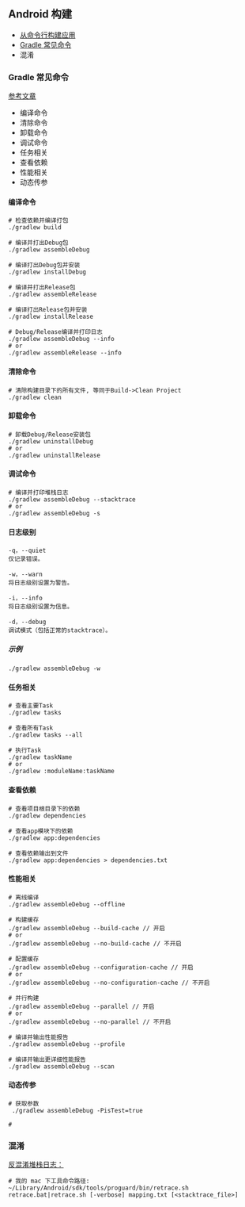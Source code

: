 ## Android 构建

- [从命令行构建应用](https://developer.android.com/studio/build/building-cmdline?hl=zh-cn)
- [Gradle 常见命令](#gradle-常见命令)
- 混淆


### Gradle 常见命令

[参考文章](https://juejin.cn/post/7171493698243395597)

- 编译命令
- 清除命令
- 卸载命令
- 调试命令
- 任务相关
- 查看依赖
- 性能相关
- 动态传参

#### 编译命令
```shell
# 检查依赖并编译打包
./gradlew build

# 编译并打出Debug包
./gradlew assembleDebug

# 编译打出Debug包并安装
./gradlew installDebug

# 编译并打出Release包
./gradlew assembleRelease

# 编译打出Release包并安装
./gradlew installRelease

# Debug/Release编译并打印日志
./gradlew assembleDebug --info
# or
./gradlew assembleRelease --info

```

#### 清除命令
```shell
# 清除构建目录下的所有文件, 等同于Build->Clean Project
./gradlew clean
```

#### 卸载命令
```shell
# 卸载Debug/Release安装包
./gradlew uninstallDebug
# or
./gradlew uninstallRelease

```

#### 调试命令
```shell
# 编译并打印堆栈日志
./gradlew assembleDebug --stacktrace
# or
./gradlew assembleDebug -s

```

#### 日志级别
```text
-q，--quiet
仅记录错误。

-w，--warn
将日志级别设置为警告。

-i，--info
将日志级别设置为信息。

-d，--debug
调试模式（包括正常的stacktrace）。
```

##### 示例
```shell
./gradlew assembleDebug -w

```

#### 任务相关
```shell
# 查看主要Task
./gradlew tasks

# 查看所有Task
./gradlew tasks --all

# 执行Task
./gradlew taskName
# or
./gradlew :moduleName:taskName

```

#### 查看依赖
```shell
# 查看项目根目录下的依赖
./gradlew dependencies

# 查看app模块下的依赖
./gradlew app:dependencies

# 查看依赖输出到文件
./gradlew app:dependencies > dependencies.txt

```

#### 性能相关
```shell
# 离线编译
./gradlew assembleDebug --offline

# 构建缓存
./gradlew assembleDebug --build-cache // 开启
# or
./gradlew assembleDebug --no-build-cache // 不开启

# 配置缓存
./gradlew assembleDebug --configuration-cache // 开启
# or
./gradlew assembleDebug --no-configuration-cache // 不开启

# 并行构建
./gradlew assembleDebug --parallel // 开启
# or
./gradlew assembleDebug --no-parallel // 不开启

# 编译并输出性能报告
./gradlew assembleDebug --profile

# 编译并输出更详细性能报告
./gradlew assembleDebug --scan

```

#### 动态传参
```shell
# 获取参数
 ./gradlew assembleDebug -PisTest=true 

# 
```


### 混淆

[反混淆堆栈日志：](https://stackoverflow.com/questions/56006933/how-to-deobfuscate-an-android-stacktrace-using-mapping-file)
```shell
# 我的 mac 下工具命令路径: ~/Library/Android/sdk/tools/proguard/bin/retrace.sh
retrace.bat|retrace.sh [-verbose] mapping.txt [<stacktrace_file>]
```
